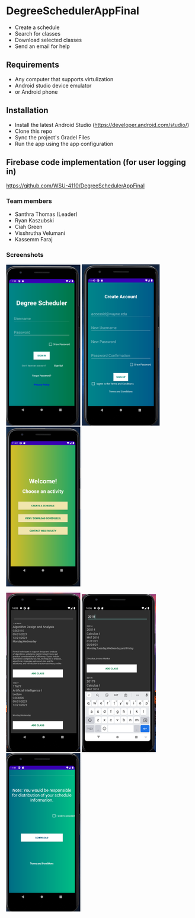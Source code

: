 # DegreeSchedulerAppFinal
- Create a schedule
- Search for classes
- Download selected classes
- Send an email for help
## Requirements
- Any computer that supports virtulization 
- Android studio device emulator
- or Android phone
## Installation  
- Install the latest Android Studio (https://developer.android.com/studio/) 
- Clone this repo 
- Sync the project's Gradel Files
- Run the app using the app configuration

## Firebase code implementation (for user logging in)
https://github.com/WSU-4110/DegreeSchedulerAppFinal

### Team members
- Santhra Thomas (Leader)
- Ryan Kaszubski
- Ciah Green 
- Visshrutha Velumani
- Kassemm Faraj

### Screenshots
<p float="left">
  <img src="https://github.com/WSU-4110/DegreeScheduler/blob/main/images/login_image.png" width="200" />
  <img src="https://github.com/WSU-4110/DegreeScheduler/blob/main/images/createacc_image.png" width="210" /> 
  <img src="https://github.com/WSU-4110/DegreeScheduler/blob/main/images/mainmenu_image.png" width="200" /> 
</p>
<p float="left">
  <img src="https://github.com/WSU-4110/DegreeScheduler/blob/main/images/create_image.png" width="200" />
  <img src="https://github.com/WSU-4110/DegreeScheduler/blob/main/images/searchclass_image.png" width="200" /> 
  <img src="https://github.com/WSU-4110/DegreeScheduler/blob/main/images/download_image.png" width="200" /> 
</p>
